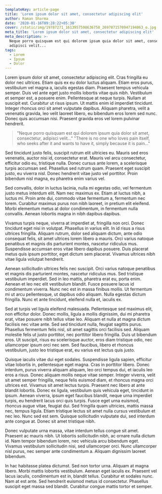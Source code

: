 ```yaml
---
templateKey: article-page
title: 'Lorem ipsum dolor sit amet, consectetur adipiscing elit'
author: Raman Sharma
date: '2020-01-16T09:28:22+05:30'
cover: /static/img/19787271_1613957598636758_2697871570947194063_o.jpg
meta_title: 'Lorem ipsum dolor sit amet, consectetur adipiscing elit'
meta_description: >-
  Neque porro quisquam est qui dolorem ipsum quia dolor sit amet, consectetur,
  adipisci velit...
tags:
  - Lorem
  - Ipsum
  - Dolor
---
```

Lorem ipsum dolor sit amet, consectetur adipiscing elit. Cras fringilla eu dolor nec ultrices. Etiam quis ex eu dolor luctus aliquam. Etiam eros purus, vestibulum vel magna a, iaculis egestas diam. Praesent tempus vehicula semper. Duis vel ante eget justo mollis lobortis vitae quis nibh. Vestibulum et semper est, a posuere enim. Pellentesque at neque turpis. Nullam at suscipit est. Curabitur ut risus ipsum. Ut mattis enim id imperdiet tincidunt. Integer rhoncus orci sit amet vulputate dapibus. Aliquam pharetra, velit a venenatis gravida, leo velit laoreet libero, eu bibendum eros lorem sed nunc. Donec quis accumsan nisi. Praesent gravida eros vel lorem pulvinar hendrerit.

> "Neque porro quisquam est qui dolorem ipsum quia dolor sit amet, consectetur, adipisci velit..." "There is no one who loves pain itself, who seeks after it and wants to have it, simply because it is pain..."

Sed tincidunt justo felis, suscipit rutrum elit ultricies eu. Mauris sed eros venenatis, auctor nisi id, consectetur erat. Mauris vel arcu consectetur, efficitur odio eu, tristique nulla. Donec cursus ante lorem, a scelerisque turpis accumsan sed. Phasellus sed rutrum quam. Praesent eget suscipit justo, eu viverra nisl. Donec hendrerit vitae justo vel porttitor. Proin bibendum nisl magna, eu pharetra enim varius vel.

Sed convallis, dolor in luctus lacinia, nulla mi egestas odio, vel fermentum justo metus interdum elit. Nam nec maximus ex. Etiam at luctus nibh, a luctus mi. Proin ante dui, commodo vitae fermentum a, fermentum nec lorem. Curabitur maximus purus non nibh laoreet, in pretium elit eleifend. Morbi elementum metus at dolor condimentum, in fermentum nulla convallis. Aenean lobortis magna in nibh dapibus dapibus.

Vivamus turpis neque, viverra at imperdiet at, fringilla non orci. Donec tincidunt eget nisi in volutpat. Phasellus in varius elit. In id risus a risus ultrices fringilla. Aliquam rutrum, dolor sed aliquam dictum, ante odio consequat felis, sit amet ultrices lorem libero a mauris. Orci varius natoque penatibus et magnis dis parturient montes, nascetur ridiculus mus. Suspendisse accumsan eros vitae libero dapibus posuere. Duis placerat metus quis ipsum porttitor, eget dictum sem placerat. Vivamus ultrices nibh vitae ligula volutpat hendrerit.

Aenean sollicitudin ultrices felis nec suscipit. Orci varius natoque penatibus et magnis dis parturient montes, nascetur ridiculus mus. Sed tristique vestibulum imperdiet. Sed in leo mattis, pharetra erat eu, porta enim. Aenean et leo nec elit vestibulum blandit. Fusce posuere lacus id condimentum viverra. Nunc nec est in massa finibus mollis. Ut fermentum mi ut arcu pellentesque, ut dapibus odio aliquam. Nulla egestas dictum fringilla. Nunc et ante tincidunt, eleifend nulla et, iaculis ex.

Sed at turpis vel ligula eleifend malesuada. Pellentesque sed maximus elit, non efficitur dolor. Donec mollis, ligula a mollis dignissim, dui mi pharetra erat, vitae posuere nibh tellus vitae leo. Aliquam et nulla at magna dictum facilisis nec vitae ante. Sed sed tincidunt nulla, feugiat sagittis purus. Phasellus fermentum felis nisl, sit amet sagittis orci facilisis sed. Aliquam molestie felis ut justo porttitor, nec porttitor libero fringilla. Duis ut bibendum eros. Ut suscipit, risus eu scelerisque auctor, eros diam tristique odio, nec ullamcorper ipsum orci nec sem. Sed faucibus, libero et rhoncus vestibulum, justo leo tristique erat, eu varius est lectus quis justo.

Quisque iaculis vitae dui eget sodales. Suspendisse ligula sapien, efficitur vitae lobortis in, pellentesque eget magna. Cras in porttitor libero. Donec interdum, purus viverra aliquam aliquam, leo orci tempus dui, et iaculis leo eros a risus. Donec aliquam mollis neque vitae semper. Integer viverra, velit sit amet semper fringilla, neque felis euismod diam, et rhoncus magna orci ultrices est. Vivamus sit amet lectus turpis. Praesent nec libero at ante blandit lobortis. Donec ex ligula, vestibulum quis vehicula eget, tincidunt in ipsum. Aenean viverra, ipsum eget faucibus blandit, neque urna imperdiet turpis, eu hendrerit lacus orci quis turpis. Fusce eget urna euismod, rhoncus augue vitae, feugiat dui. Sed fringilla quam ultricies, mattis massa nec, tempus ligula. Etiam tristique lectus sit amet nulla cursus vestibulum et nec leo. Nunc sed est sem. Quisque sollicitudin vulputate dui, sed interdum ante congue at. Donec sit amet tristique nibh.

Donec vulputate urna massa, vitae interdum tellus congue sit amet. Praesent ac mauris nibh. Ut lobortis sollicitudin nibh, ac ornare nulla dictum id. Nam tempor bibendum lorem, nec vehicula arcu bibendum eget. Vivamus vestibulum sollicitudin nisi, sed ullamcorper orci. Nunc ullamcorper nisl purus, nec semper ante condimentum a. Aliquam dignissim laoreet bibendum.

In hac habitasse platea dictumst. Sed non tortor urna. Aliquam at magna libero. Morbi mattis lobortis vestibulum. Aenean eget iaculis ex. Praesent vel lacus iaculis, condimentum est in, blandit tellus. Curabitur et sodales nunc. Nam at est ante. Sed hendrerit euismod metus id consectetur. Phasellus suscipit eget massa sed blandit. Curabitur congue mattis tortor et semper.